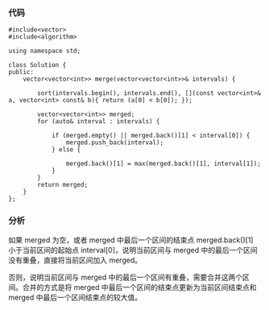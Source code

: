 ### 代码
```
#include<vector>
#include<algorithm>

using namespace std;

class Solution {
public:
    vector<vector<int>> merge(vector<vector<int>>& intervals) {

        sort(intervals.begin(), intervals.end(), [](const vector<int>& a, vector<int> const& b){ return (a[0] < b[0]); });

        vector<vector<int>> merged;
        for (auto& interval : intervals) {

            if (merged.empty() || merged.back()[1] < interval[0]) {
                merged.push_back(interval);
            } else {

                merged.back()[1] = max(merged.back()[1], interval[1]);
            }
        }
        return merged;
    }
};

```

### 分析

如果 merged 为空，或者 merged 中最后一个区间的结束点 merged.back()[1] 小于当前区间的起始点 interval[0]，说明当前区间与 merged 中的最后一个区间没有重叠，直接将当前区间加入 merged。

否则，说明当前区间与 merged 中的最后一个区间有重叠，需要合并这两个区间。合并的方式是将 merged 中最后一个区间的结束点更新为当前区间结束点和 merged 中最后一个区间结束点的较大值。

